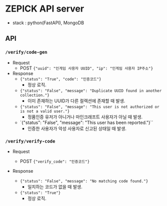 # ZEPICK API server

- stack : python(FastAPI), MongoDB

## API

### `/verify/code-gen`

- Request
  - POST `{"uuid": "인게임 사용자 UUID", "ip": "인게임 사용자 IP주소"}`
- Response
  - `{"status": "True", "code": "인증코드"}`
    - 정상 로직.
  - `{"status": "False", "message": "Duplicate UUID found in another collection."}`
    - 이미 존재하는 UUID가 다른 컬렉션에 존재할 때 발생.
  - `{"status": "False", "message": "This user is not authorized or is not a valid user."}`
    - 정품인증 유저가 아니거나 마인크래프트 사용자가 아닐 때 발생.
  - `{"status": "False", "message": "This user has been reported."}``
    - 인증한 사용자가 악성 사용자로 신고된 상태일 때 발생.

### `/verify/verify-code`

- Request

  - POST `{"verify_code": "인증코드"}`

- Response
  - `{"status": "False", "message": "No matching code found."}`
    - 일치하는 코드가 없을 때 발생.
  - `{"status": "True"}`
    - 정상 로직.
